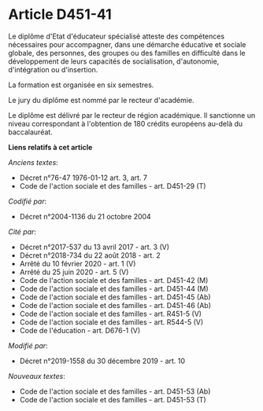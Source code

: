 # Article D451-41

Le diplôme d'Etat d'éducateur spécialisé atteste des compétences nécessaires pour accompagner, dans une démarche éducative et
sociale globale, des personnes, des groupes ou des familles en difficulté dans le développement de leurs capacités de
socialisation, d'autonomie, d'intégration ou d'insertion.

La formation est organisée en six semestres.

Le jury du diplôme est nommé par le recteur d'académie.

Le diplôme est délivré par le recteur de région académique. Il sanctionne un niveau correspondant à l'obtention de 180
crédits européens au-delà du baccalauréat.

**Liens relatifs à cet article**

_Anciens textes_:

  - Décret n°76-47 1976-01-12 art. 3, art. 7
  - Code de l'action sociale et des familles - art. D451-29 (T)

_Codifié par_:

  - Décret n°2004-1136 du 21 octobre 2004

_Cité par_:

  - Décret n°2017-537 du 13 avril 2017 - art. 3 (V)
  - Décret n°2018-734 du 22 août 2018 - art. 2
  - Arrêté du 10 février 2020 - art. 1 (V)
  - Arrêté du 25 juin 2020 - art. 5 (V)
  - Code de l'action sociale et des familles - art. D451-42 (M)
  - Code de l'action sociale et des familles - art. D451-44 (M)
  - Code de l'action sociale et des familles - art. D451-45 (Ab)
  - Code de l'action sociale et des familles - art. D451-46 (Ab)
  - Code de l'action sociale et des familles - art. R451-5 (V)
  - Code de l'action sociale et des familles - art. R544-5 (V)
  - Code de l'éducation - art. D676-1 (V)

_Modifié par_:

  - Décret n°2019-1558 du 30 décembre 2019 - art. 10

_Nouveaux textes_:

  - Code de l'action sociale et des familles - art. D451-53 (Ab)
  - Code de l'action sociale et des familles - art. D451-53 (T)

